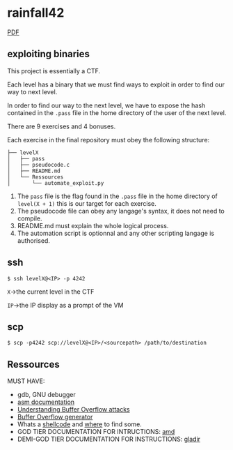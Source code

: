 # rainfall42 

[PDF](https://linx.zapashcanon.fr/wwpgbqo1.pdf)

## exploiting binaries

This project is essentially a CTF.

Each level has a binary that we must find ways to exploit in order to find our way to next level.

In order to find our way to the next level, we have to expose the hash contained in the `.pass` file in the home directory of the user of the next level.

There are 9 exercises and 4 bonuses.

Each exercise in the final repository must obey the following structure:

```shell-session
├── levelX
│   ├── pass
│   ├── pseudocode.c
│   ├── README.md
│   └── Ressources
│       └── automate_exploit.py
```

1. The `pass` file is the flag found in the `.pass` file in the home directory of `level(X + 1)` this is our target for each exercise.
2. The pseudocode file can obey any langage's syntax, it does not need to compile.
3. README.md must explain the whole logical process.
4. The automation script is optionnal and any other scripting langage is authorised.

## ssh

```shell-session
$ ssh levelX@<IP> -p 4242
```

`X`->the current level in the CTF

`IP`->the IP display as a prompt of the VM

## scp

```shell-session
$ scp -p4242 scp://levelX@<IP>/<sourcepath> /path/to/destination
```

## Ressources

MUST HAVE:
- gdb, GNU debugger
- [asm documentation](https://beta.hackndo.com/assembly-basics/)
- [Understanding Buffer Overflow attacks](https://itandsecuritystuffs.wordpress.com/2014/03/18/understanding-buffer-overflows-attacks-part-1/)
- [Buffer Overflow generator](https://wiremask.eu/tools/buffer-overflow-pattern-generator/)
- Whats a [shellcode](https://fr.wikipedia.org/wiki/Shellcode) and [where](http://shell-storm.org/shellcode/) to find some.
- GOD TIER DOCUMENTATION FOR INTRUCTIONS: [amd](https://www.amd.com/system/files/TechDocs/24594.pdf)
- DEMI-GOD TIER DOCUMENTATION FOR INSTRUCTIONS: [gladir](https://www.gladir.com/CODER/ASM8086/)
